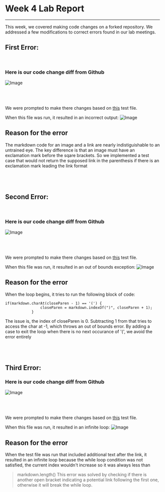 # Week 4 Lab Report
---

This week, we covered making code changes on a forked repository.  We addressed a few modifications to correct errors found in our lab meetings.


## First Error:
<br>

### Here is our code change diff from Github
![Image](https://extraexabyte.github.io/cse15l-lab-reports/testCase3.png)

<br><br><br>
We were prompted to make there changes based on [this](https://extraexabyte.github.io/cse15l-lab-reports/break3.md) test file.


When this file was run, it resulted in an incorrect output:
![Image](https://extraexabyte.github.io/cse15l-lab-reports/imagePrint.png)


## Reason for the error
The markdown code for an image and a link are nearly indistiguishable to an untrained eye.  The key difference is that an image must have an exclamation mark before the sqare brackets.  So we implemented a test case that would not return the supposed link in the parenthesis if there is an exclamation mark leading the link format
<br><br><br><br>




## Second Error:
<br>

### Here is our code change diff from Github
![Image](https://extraexabyte.github.io/cse15l-lab-reports/error9.png)

<br><br><br>
We were prompted to make there changes based on [this](https://extraexabyte.github.io/cse15l-lab-reports/break9.md) test file.


When this file was run, it resulted in an out of bounds exception:
![Image](https://extraexabyte.github.io/cse15l-lab-reports/outOfBounds1.png)


## Reason for the error
When the loop begins, it tries to run the following block of code:
```
if(markdown.charAt(closeParen - 1) == '(') {
                closeParen = markdown.indexOf(")", closeParen + 1);
            }
```

The issue is, the index of closeParen is 0.  Subtracting 1 from that tries to access the char at -1, which throws an out of bounds error.  By adding a case to exit the loop when there is no next occurance of '(', we avoid the error entirely
<br><br><br><br>

## Third Error:

### Here is our code change diff from Github
![Image](https://extraexabyte.github.io/cse15l-lab-reports/testCase1.png)

<br><br><br>
We were prompted to make there changes based on [this](https://extraexabyte.github.io/cse15l-lab-reports/breakFile.md) test file.

When this file was run, it resulted in an infinite loop:
![Image](https://extraexabyte.github.io/cse15l-lab-reports/loop.png)

## Reason for the error

When the test file was run that included additional text after the link, it resulted in an infinite loop because the while loop condition was not satisfied, the current index wouldn't increase so it was always less than 
> markdown.length()
This error was solved by checking if there is another open bracket indicating a potential link following the first one, otherwise it will break the while loop.



